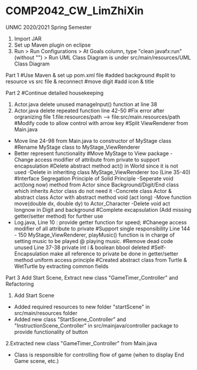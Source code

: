 # COMP2042_CW_LimZhiXin
UNMC 2020/2021 Spring Semester 

1. Import JAR
2. Set up Maven plugin on eclipse
3. Run > Run Configurations > At Goals column, type "clean javafx:run" (without "") > Run
UML Class Diagram is under src/main/resources/UML Class Diagram

Part 1
#Use Maven & set up pom.xml file
#added background
#split to resource vs src file & reconnect
#move digit
#add icon & title

Part 2
#Continue detailed housekeeping
1. Actor.java delete unused manageInput() function at line 38
2. Actor.java delete repeated function line 42-50
#Fix error after orgranizing file
1.file:resources/path --> file:src/main.resources/path
#Modify code to allow control with arrow key
#Split ViewRenderer from Main.java
- Move line 24-98 from Main.java to constructor of MyStage class
#Rename MyStage class to MyStage_ViewRenderer 
- Better represent functionality
#Move MyStage to View package
-Change access modifier of attribute from private to support encapsulation
#Delete abstract method act() in World since it is not used
-Delete in inheriting class MyStage_ViewRenderer too (Line 35-40)
#Interface Segregation Principle of Solid Principle
-Seperate void act(long now) method from Actor since Background/Digit/End class which inherits
Actor class do not need it
-Concrete class Actor & abstract class Actor with abstract method void (act long)
-Move function move(double dx, double dy) to Actor_Character
-Delete void act longnow in Digit and background
#Complete excapsulation (Add missing getter/setter method) for further use 
- Log.java, Line 10 : provide getter function for speed;
#Chanege access modifier of all attribute to private
#Support single responsibility 
Line 144 - 150 MyStage_ViewRenderer, playMusic() function is in charge of setting music to be played @ playing music. 
#Remove dead code unused 
Line 37-38 private int i & boolean bbool deleted
#Self-Encapsulation 
make all reference to private be done in getter/setter method
uniform access principle
#Created abstract class from Turtle & WetTurtle by extracting common fields

Part 3 
Add Start Scene, Extract new class "GameTimer_Controller" and Refactoring

1. Add Start Scene
- Added required resources to new folder "startScene" in src/main/resources folder
- Added new class "StartScene_Controller" and "InstructionScene_Controller" in src/mainjava/controller package to provide functionality of button

2.Extracted new class "GameTimer_Controller" from Main.java
- Class is responsible for controlling flow of game (when to display End Game scene, etc.)

